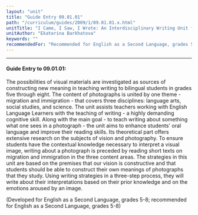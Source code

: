 ```yaml
---
layout: "unit"
title: "Guide Entry 09.01.01"
path: "/curriculum/guides/2009/1/09.01.01.x.html"
unitTitle: "I Came, I Saw, I Wrote: An Interdisciplinary Writing Unit for Bilingual Students"
unitAuthor: "Ekaterina Barkhatova"
keywords: ""
recommendedFor: "Recommended for English as a Second Language, grades 5-8"
---
```

<body>
<hr/>
<h4>
Guide Entry to 09.01.01:
</h4>
The possibilities of visual materials are investigated as sources of constructing new meaning in teaching writing to bilingual students in grades five through eight. The content of photographs is united by one theme - migration and immigration - that covers three disciplines: language arts, social studies, and science. The unit assists teachers working with English Language Learners with the teaching of writing - a highly demanding cognitive skill. Along with the main goal - to teach writing about something what one sees in a photograph - the unit aims to enhance students' oral language and improve their reading skills. Its theoretical part offers extensive research on the subjects of vision and photography. To ensure students have the contextual knowledge necessary to interpret a visual image, writing about a photograph is preceded by reading short texts on migration and immigration in the three content areas. The strategies in this unit are based on the premises that our vision is constructive and that students should be able to construct their own meanings of photographs that they study. Using writing strategies in a three-step process, they will write about their interpretations based on their prior knowledge and on the emotions aroused by an image.
<p>
(Developed for English as a Second Language, grades 5-8; recommended for English as a Second Language, grades 5-8)
</p>
</body>
